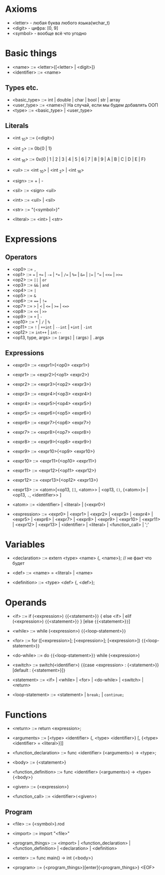 
# Axioms

+ \<letter> - любая буква любого языка(wchar_t)
+ \<digit> - цифра: \[0, 9]
+ \<symbol> - вообще всё что угодно

# Basic things

+ \<name> ::= \<letter>{\[\<letter> | \<digit>]}
+ \<identifier> ::= \<name>

## Types etc.

+ \<basic_type> ::= int | double | char | bool | str | array 
+ \<user_type> ::=  \<name>// На случай, если мы будем добавлять ООП
+ \<type> ::= \<basic_type> | \<user_type>

## Literals
+ \<int $_{10}$> ::= {\<digit>}
+ \<int $_{2}$> ::= 0b{0 | 1}
+ \<int $_{16}$> ::= 0x{0 | 1 | 2 | 3 | 4 | 5 | 6 | 7 | 8 | 9 | A | B | C | D | E | F}

+ \<uil> ::= \<int $_{10}$> | \<int $_{2}$> | \<int $_{16}$>
+ \<sign> ::= + | -
+ \<sil> ::= \<sign> \<uil>

+ \<int> ::= \<uil> | \<sil>

+ \<str> ::= "{\<symbol>}"

+ \<literal> ::= \<int> | \<str>

# Expressions

## Operators

+ \<op0> ::= `,`
+ \<op1> ::= `=` | `+=` | `-=` | `*=` | `/=` | `%=` | `&=` | `|=` | `^=` | `<<=` | `>>=`
+ \<op2> ::= `||` | `or`
+ \<op3> ::= `&&` | `and`
+ \<op4> ::= `|`
+ \<op5> ::= `&`
+ \<op6> ::= `==` | `!=`
+ \<op7> ::= `>` | `<` | `<=` | `>=` | `<=>`
+ \<op8> ::= `<<` | `>>`
+ \<op9> ::= `+` | `-`
+ \<op10> ::= `*` | `/` | `%`
+ \<op11> ::= `!` | `++int` | `--int` | `+int` | `-int`
+ \<op12> ::= `int++` | `int--`
+ \<op13, type, args> ::= `[`args`]` | `(`args`)` | `.`args 

## Expressions

+ \<expr0> ::= \<expr1>{\<op0> \<expr1>}
+ \<expr1> ::= \<expr2>{\<op1> \<expr2>}
+ \<expr2> ::= \<expr3>{\<op2> \<expr3>}
+ \<expr3> ::= \<expr4>{\<op3> \<expr4>}
+ \<expr4> ::= \<expr5>{\<op4> \<expr5>}
+ \<expr5> ::= \<expr6>{\<op5> \<expr6>}
+ \<expr6> ::= \<expr7>{\<op6> \<expr7>}
+ \<expr7> ::= \<expr8>{\<op7> \<expr8>}
+ \<expr8> ::= \<expr9>{\<op8> \<expr9>}
+ \<expr9> ::= \<expr10>{\<op9> \<expr10>}
+ \<expr10> ::= \<expr11>{\<op10> \<expr11>}
+ \<expr11> ::= \<expr12>{\<op11> \<expr12>}
+ \<expr12> ::= \<expr13>{\<op12> \<expr13>}
+ \<expr13> ::= \<atom>\[\<op13, `[]`,  \<atom>> | \<op13, `()`, {\<atom>}> | \<op13, `.`, \<identifier>> ]
+ \<atom> ::= \<identifier> | \<literal> | (\<expr0>)

+ \<expression> ::= \<expr0> | \<expr1> | \<expr2> | \<expr3> | \<expr4> | \<expr5> | \<expr6> | \<expr7> | \<expr8> | \<expr9> | \<expr10> | \<expr11> | \<expr12> | \<expr13> | \<identifier> | \<literal> | \<function_call> | ';'

# Variables

+ \<declaration> ::= extern \<type> \<name> {, \<name>}; // не факт что будет
+ \<def> ::= \<name> = \<literal> | \<name>

+ \<definition> ::= \<type> \<def> {, \<def>};

# Operands

+ \<if> ::= if (\<expression>) `{`{\<statement>}`}` { else \<if> | elif (\<expression>) `{`{\<statement>}`}` } \[else `{`{\<statement>}`}`]

+ \<while> ::= while (\<expression>) `{`{\<loop-statement>}`}`

+ \<for> ::= for (\[\<expression>]; \[\<expression>]; \[\<expression>]) `{`{\<loop-statement>}`}`

+ \<do-while> ::= do `{`{\<loop-statement>}`}` while (\<expression>)

+ \<switch> ::= switch(\<identifier>) `{`{case \<expression> : {\<statement>}} \[default : {\<statement>}]`}`

+ \<statement> ::= \<if> | \<while> | \<for> | \<do-while> | \<switch> | \<return>

+ \<loop-statement> ::= \<statement> | `break;` | `continue;`

# Functions

+ \<return> ::= return \<expression>;

+ \<arguments> ::= \[\<type> \<identifier> {, \<type> \<identifier>} \[, {\<type> \<identifier> = \<literal>}]]

+ \<function_declaration> ::= func \<identifier> (\<arguments>) -> \<type>;

+ \<body> ::= {\<statement>}
+ \<function_definition> ::= func \<identifier> (\<arguments>) -> \<type> `{`\<body>`}`

+ \<given> ::= {\<expression>}

+ \<function_call> ::= \<identifier>`(`\<given>`)`


## Program

+ \<file> ::= {\<symbol>}.rod
+ \<import> ::= import "\<file>"


+ \<program_things> ::= \<import> | \<function_declaration> | \<function_definition> | \<declaration> | \<definition>
+ \<enter> ::= func main() -> int `{`\<body>`}`


+ \<program> ::= {\<program_things>}\[enter]{\<program_things>} \<EOF>



